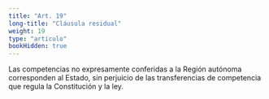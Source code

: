 ```yaml
---
title: "Art. 19"
long-title: "Cláusula residual"
weight: 19
type: "articulo"
bookHidden: true
---
```


Las competencias no expresamente conferidas a la Región autónoma corresponden al Estado, sin perjuicio de las transferencias de competencia que regula la Constitución y la ley.